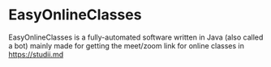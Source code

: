 # EasyOnlineClasses
EasyOnlineClasses is a fully-automated software written in Java (also called a bot) mainly made  for getting the meet/zoom link for online classes in https://studii.md
